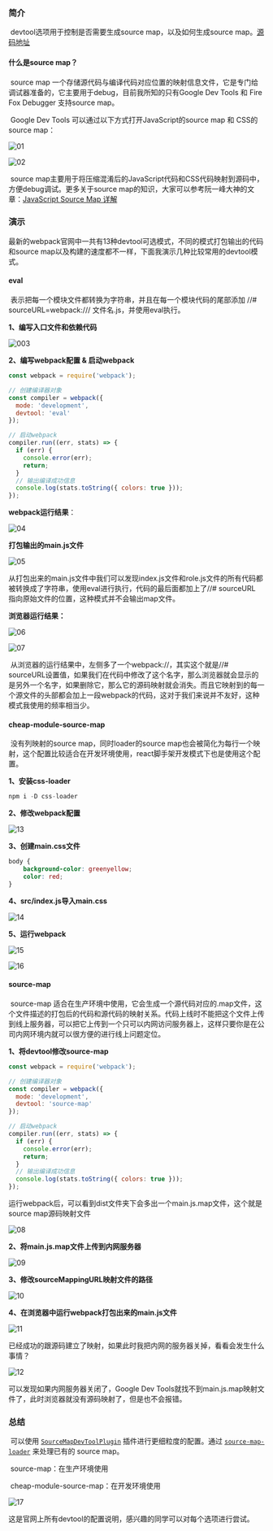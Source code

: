 ### 简介

​	devtool选项用于控制是否需要生成source map，以及如何生成source map。[源码地址](https://github.com/Jameswain/blog/tree/master/webpack%404.32.2%E7%B3%BB%E5%88%97%E6%95%99%E7%A8%8B/demo03-devtool)

#### 什么是source map？

​	source map 一个存储源代码与编译代码对应位置的映射信息文件，它是专门给调试器准备的，它主要用于debug，目前我所知的只有Google Dev Tools 和 Fire Fox Debugger 支持source map。

​	Google Dev Tools 可以通过以下方式打开JavaScript的source map 和 CSS的source map：

![01](https://raw.githubusercontent.com/Jameswain/blog/master/webpack%404.32.2%E7%B3%BB%E5%88%97%E6%95%99%E7%A8%8B/demo03-devtool/docs/01.jpg)

![02](https://raw.githubusercontent.com/Jameswain/blog/master/webpack%404.32.2%E7%B3%BB%E5%88%97%E6%95%99%E7%A8%8B/demo03-devtool/docs/02.jpg)

​	source map主要用于将压缩混淆后的JavaScript代码和CSS代码映射到源码中，方便debug调试。更多关于source map的知识，大家可以参考阮一峰大神的文章：[JavaScript Source Map 详解](http://www.ruanyifeng.com/blog/2013/01/javascript_source_map.html)

### 演示

​	最新的webpack官网中一共有13种devtool可选模式，不同的模式打包输出的代码和source map以及构建的速度都不一样，下面我演示几种比较常用的devtool模式。

#### eval

​	表示把每一个模块文件都转换为字符串，并且在每一个模块代码的尾部添加 //# sourceURL=webpack:/// 文件名.js，并使用eval执行。

**1、编写入口文件和依赖代码**

![003](https://raw.githubusercontent.com/Jameswain/blog/master/webpack%404.32.2%E7%B3%BB%E5%88%97%E6%95%99%E7%A8%8B/demo03-devtool/docs/03.jpg)

**2、编写webpack配置 & 启动webpack**

```javascript
const webpack = require('webpack');

// 创建编译器对象
const compiler = webpack({
  mode: 'development',
  devtool: 'eval'
});

// 启动webpack
compiler.run((err, stats) => {
  if (err) {
    console.error(err);
    return;
  }
  // 输出编译成功信息
  console.log(stats.toString({ colors: true }));
});

```

**webpack运行结果**：

![04](https://raw.githubusercontent.com/Jameswain/blog/master/webpack%404.32.2%E7%B3%BB%E5%88%97%E6%95%99%E7%A8%8B/demo03-devtool/docs/04.jpg)

**打包输出的main.js文件**

![05](https://raw.githubusercontent.com/Jameswain/blog/master/webpack%404.32.2%E7%B3%BB%E5%88%97%E6%95%99%E7%A8%8B/demo03-devtool/docs/05.jpg)

​	从打包出来的main.js文件中我们可以发现index.js文件和role.js文件的所有代码都被转换成了字符串，使用eval进行执行，代码的最后面都加上了//# sourceURL 指向原始文件的位置，这种模式并不会输出map文件。

**浏览器运行结果：**

![06](https://raw.githubusercontent.com/Jameswain/blog/master/webpack%404.32.2%E7%B3%BB%E5%88%97%E6%95%99%E7%A8%8B/demo03-devtool/docs/06.jpg)

![07](https://raw.githubusercontent.com/Jameswain/blog/master/webpack%404.32.2%E7%B3%BB%E5%88%97%E6%95%99%E7%A8%8B/demo03-devtool/docs/07.jpg)

​	从浏览器的运行结果中，左侧多了一个webpack://，其实这个就是//# sourceURL设置值，如果我们在代码中修改了这个名字，那么浏览器就会显示的是另外一个名字，如果删除它，那么它的源码映射就会消失。而且它映射到的每一个源文件的头部都会加上一段webpack的代码，这对于我们来说并不友好，这种模式我使用的频率相当少。

#### cheap-module-source-map

​	没有列映射的source map，同时loader的source map也会被简化为每行一个映射，这个配置比较适合在开发环境使用，react脚手架开发模式下也是使用这个配置。

**1、安装css-loader**

```javascript
npm i -D css-loader
```

**2、修改webpack配置**

![13](https://raw.githubusercontent.com/Jameswain/blog/master/webpack%404.32.2%E7%B3%BB%E5%88%97%E6%95%99%E7%A8%8B/demo03-devtool/docs/13.jpg)

**3、创建main.css文件**

```css
body {
    background-color: greenyellow;
    color: red;
}
```

**4、src/index.js导入main.css**

![14](https://raw.githubusercontent.com/Jameswain/blog/master/webpack%404.32.2%E7%B3%BB%E5%88%97%E6%95%99%E7%A8%8B/demo03-devtool/docs/14.jpg)

**5、运行webpack**

![15](https://raw.githubusercontent.com/Jameswain/blog/master/webpack%404.32.2%E7%B3%BB%E5%88%97%E6%95%99%E7%A8%8B/demo03-devtool/docs/15.jpg)

![16](https://raw.githubusercontent.com/Jameswain/blog/master/webpack%404.32.2%E7%B3%BB%E5%88%97%E6%95%99%E7%A8%8B/demo03-devtool/docs/16.jpg)



#### source-map

​	source-map 适合在生产环境中使用，它会生成一个源代码对应的.map文件，这个文件描述的打包后的代码和源代码的映射关系。代码上线时不能把这个文件上传到线上服务器，可以把它上传到一个只可以内网访问服务器上，这样只要你是在公司内网环境内就可以很方便的进行线上问题定位。

**1、将devtool修改source-map**

```javascript
const webpack = require('webpack');

// 创建编译器对象
const compiler = webpack({
  mode: 'development',
  devtool: 'source-map'
});

// 启动webpack
compiler.run((err, stats) => {
  if (err) {
    console.error(err);
    return;
  }
  // 输出编译成功信息
  console.log(stats.toString({ colors: true }));
});

```

运行webpack后，可以看到dist文件夹下会多出一个main.js.map文件，这个就是source map源码映射文件

![08](https://raw.githubusercontent.com/Jameswain/blog/master/webpack%404.32.2%E7%B3%BB%E5%88%97%E6%95%99%E7%A8%8B/demo03-devtool/docs/08.jpg)

**2、将main.js.map文件上传到内网服务器**

![09](https://raw.githubusercontent.com/Jameswain/blog/master/webpack%404.32.2%E7%B3%BB%E5%88%97%E6%95%99%E7%A8%8B/demo03-devtool/docs/09.jpg)

**3、修改sourceMappingURL映射文件的路径**

![10](https://raw.githubusercontent.com/Jameswain/blog/master/webpack%404.32.2%E7%B3%BB%E5%88%97%E6%95%99%E7%A8%8B/demo03-devtool/docs/10.jpg)

**4、在浏览器中运行webpack打包出来的main.js文件**

![11](https://raw.githubusercontent.com/Jameswain/blog/master/webpack%404.32.2%E7%B3%BB%E5%88%97%E6%95%99%E7%A8%8B/demo03-devtool/docs/11.jpg)

已经成功的跟源码建立了映射，如果此时我把内网的服务器关掉，看看会发生什么事情？

![12](https://raw.githubusercontent.com/Jameswain/blog/master/webpack%404.32.2%E7%B3%BB%E5%88%97%E6%95%99%E7%A8%8B/demo03-devtool/docs/12.jpg)

可以发现如果内网服务器关闭了，Google Dev Tools就找不到main.js.map映射文件了，此时浏览器就没有源码映射了，但是也不会报错。

### 总结

​	可以使用 [`SourceMapDevToolPlugin`](https://www.webpackjs.com/plugins/source-map-dev-tool-plugin) 插件进行更细粒度的配置。通过 [`source-map-loader`](https://www.webpackjs.com/loaders/source-map-loader) 来处理已有的 source map。

​	source-map：在生产环境使用

​	cheap-module-source-map：在开发环境使用

![17](https://raw.githubusercontent.com/Jameswain/blog/master/webpack%404.32.2%E7%B3%BB%E5%88%97%E6%95%99%E7%A8%8B/demo03-devtool/docs/17.jpg)

​		这是官网上所有devtool的配置说明，感兴趣的同学可以对每个选项进行尝试。
